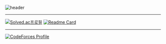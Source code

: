 ![header](https://capsule-render.vercel.app/api?type=rounded&color=auto&height=300&section=header&text=hello,%20world&fontSize=90)

<hr>

[![Solved.ac프로필](http://mazassumnida.wtf/api/v2/generate_badge?boj=hoxymola)](https://solved.ac/hoxymola)
[![Readme Card](https://github-readme-stats.vercel.app/api/pin/?username=hoxymola&repo=cheat-sheet)](https://github.com/HOXYMOLA/Cheat-Sheet)

<hr>

[![CodeForces Profile](https://cf.leed.at?id=hoxym01a)](https://codeforces.com/profile/hoxym01a)



